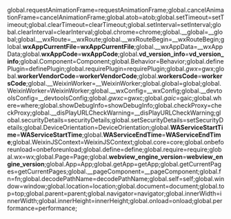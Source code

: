 global.requestAnimationFrame=requestAnimationFrame;global.cancelAnimationFrame=cancelAnimationFrame;global.atob=atob;global.setTimeout=setTimeout;global.clearTimeout=clearTimeout;global.setInterval=setInterval;global.clearInterval=clearInterval;global.chrome=chrome;global.__global=__global;global.__wxRoute=__wxRoute;global.__wxRouteBegin=__wxRouteBegin;global.__wxAppCurrentFile__=__wxAppCurrentFile__;global.__wxAppData=__wxAppData;global.__wxAppCode__=__wxAppCode__;global.__vd_version_info__=__vd_version_info__;global.Component=Component;global.Behavior=Behavior;global.definePlugin=definePlugin;global.requirePlugin=requirePlugin;global.$gwx=$gwx;global.__workerVendorCode__=__workerVendorCode__;global.__workersCode__=__workersCode__;global.__WeixinWorker=__WeixinWorker;global.global=global;global.WeixinWorker=WeixinWorker;global.__wxConfig=__wxConfig;global.__devtoolsConfig=__devtoolsConfig;global.$gwxc=$gwxc;global.$gaic=$gaic;global.where=where;global.showDebugInfo=showDebugInfo;global.checkProxy=checkProxy;global.__disPlayURLCheckWarning=__disPlayURLCheckWarning;global.securityDetails=securityDetails;global.setSecurityDetails=setSecurityDetails;global.DeviceOrientation=DeviceOrientation;global.__WAServiceStartTime__=__WAServiceStartTime__;global.__WAServiceEndTime__=__WAServiceEndTime__;global.WeixinJSContext=WeixinJSContext;global.core=core;global.onbeforeunload=onbeforeunload;global.define=define;global.require=require;global.wx=wx;global.Page=Page;global.__webview_engine_version__=__webview_engine_version__;global.App=App;global.getApp=getApp;global.getCurrentPages=getCurrentPages;global.__pageComponent=__pageComponent;global.fn=fn;global.decodePathName=decodePathName;global.self=self;global.window=window;global.location=location;global.document=document;global.top=top;global.parent=parent;global.navigator=navigator;global.innerWidth=innerWidth;global.innerHeight=innerHeight;global.onload=onload;global.performance=performance;